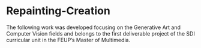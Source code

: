 # Repainting-Creation
The following work was developed focusing on the Generative Art and Computer Vision fields and belongs to the first deliverable project of the SDI curricular unit in the FEUP’s Master of Multimedia.

